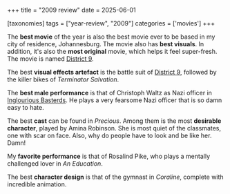 +++
title = "2009 review"
date = 2025-06-01

[taxonomies]
tags = ["year-review", "2009"]
categories = ['movies']
+++


The __best movie__ of the year is also the best movie ever to be based
in my city of residence, Johannesburg.
The movie also has __best visuals__.
In addition, it's also the __most original__ movie, which helps it feel super-fresh.
The movie is named [District 9].

The best __visual effects artefact__ is the battle suit of [District 9],
followed by the killer bikes of _Terminator Salvation_.

The __best male performance__ is that of Christoph Waltz as Nazi officer
in [Inglourious Basterds].
He plays a very fearsome Nazi officer that is so damn easy to hate.

The best __cast__ can be found in _Precious_.
Among them is the most __desirable character__, played by Amina Robinson.
She is most quiet of the classmates, one with scar on face.
Also, why do people have to look and be like her. Damn!

My __favorite performance__ is that of Rosalind Pike,
who plays a mentally challenged lover in _An Education_.

The best __character design__ is that of the gymnast in _Coraline_,
complete with incredible animation.

[District 9]: @/district-9.md
[Inglourious Basterds]: @/inglourious-basterds.md
